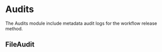 # Audits

The Audits module include metadata audit logs for the workflow release method.

## FileAudit
